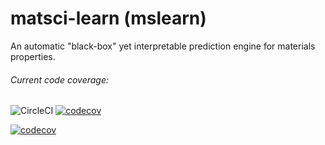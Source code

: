 # matsci-learn (mslearn) 
An automatic "black-box" yet interpretable prediction engine for materials properties.

###### Current code coverage:

![CircleCI](https://circleci.com/gh/hackingmaterials/matsci-learn/tree/master.svg?style=svg&circle-token=8bfcc2ed49aecea226a3611f338cc63e4ec0bc56) 
[![codecov](https://codecov.io/gh/hackingmaterials/matsci-learn/branch/master/graph/badge.svg)](https://codecov.io/gh/hackingmaterials/matsci-learn)

[![codecov](https://codecov.io/gh/hackingmaterials/matsci-learn/branch/master/graphs/sunburst.svg)](https://codecov.io/gh/hackingmaterials/matsci-learn)





